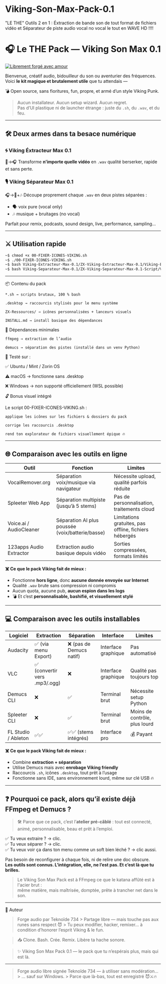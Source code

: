 # Viking-Son-Max-Pack-0.1
"LE THE" Outils 2 en 1 : Éxtraction de bande son de tout format de fichiers vidéo et Séparateur de piste audio vocal no vocal le tout en WAVE HD !!!!

# 🎧 Le THE Pack — Viking Son Max 0.1

[![Librement forgé avec amour](https://img.shields.io/badge/Libre-Viking--Punk--Audio-red?style=flat-square&logo=gnu&logoColor=white)](https://github.com/teknoide734)

Bienvenue, créatif audio, bidouilleur du son ou aventurier des fréquences.  
Voici **le kit magique et brutalement utile** que tu attendais —  

💣 Open source, sans fioritures, fun, propre, et armé d’un style Viking Punk.

> Aucun installateur. Aucun setup wizard. Aucun regret.  
> Pas d’UI plastique ni de launcher étrange : juste du `.sh`, du `.wav`, et du feu.

---

## 🛠️ Deux armes dans ta besace numérique

### 🌀 Viking Éxtracteur Max 0.1  
🎥→🎧 Transforme **n’importe quelle vidéo** en `.wav` qualité berserker, rapide et sans perte.

### 🎙️ Viking Séparateur Max 0.1  
🎧→🎤+🎶 Découpe proprement chaque `.wav` en deux pistes séparées :

- 🗣️ voix pure (vocal only)
- 🎶 musique + bruitages (no vocal)

Parfait pour remix, podcasts, sound design, live, performance, sampling…

---

## ⚔️ Utilisation rapide

```bash
~$ chmod +x 00-FIXER-ICONES-VIKING.sh
~$ ./00-FIXER-ICONES-VIKING.sh
~$ bash Viking-Extracteur-Max-0.1/ZX-Viking-Extracteur-Max-0.1/Viking-Extracteur-Max.sh
~$ bash Viking-Separateur-Max-0.1/ZX-Viking-Separateur-Max-0.1-Script/Viking-Separateur-Max-0.1.sh
```

---

📦 Contenu du pack

    *.sh → scripts brutaux, 100 % bash

    .desktop → raccourcis stylisés pour le menu système

    ZX-Ressources/ → icônes personnalisées + lanceurs visuels

    INSTALL.md → install basique des dépendances

🔧 Dépendances minimales

    ffmpeg → extraction de l’audio

    demucs → séparation des pistes (installé dans un venv Python)

🧪 Testé sur : 

✅ Ubuntu / Mint / Zorin OS 

⚠️ macOS → fonctionne sans .desktop 

❌ Windows → non supporté officiellement (WSL possible)

🔓 Bonus visuel intégré

Le script 00-FIXER-ICONES-VIKING.sh :

    applique les icônes sur les fichiers & dossiers du pack

    corrige les raccourcis .desktop

    rend ton explorateur de fichiers visuellement épique 🔥

---

## 🌐 Comparaison avec les outils en ligne

| Outil | Fonction | Limites |
|-------|----------|---------|
| VocalRemover.org | Séparation voix/musique via navigateur | Nécessite upload, qualité parfois réduite |
| Spleeter Web App | Séparation multipiste (jusqu’à 5 stems) | Pas de personnalisation, traitements cloud |
| Voice.ai / AudioCleaner | Séparation AI plus poussée (voix/batterie/basse) | Limitations gratuites, pas offline, fichiers hébergés |
| 123apps Audio Extractor | Extraction audio basique depuis vidéo | Sorties compressées, formats limités |

**☠️ Ce que le pack Viking fait de mieux :**
- Fonctionne **hors ligne**, donc **aucune donnée envoyée sur Internet**
- Qualité `.wav` brute sans compression ni compromis
- Aucun quota, aucune pub, **aucun espion dans les logs**
- 💣 Et c’est **personnalisable, bashifié, et visuellement stylé**

---

## 💻 Comparaison avec les outils installables

| Logiciel | Extraction | Séparation | Interface | Limites |
|----------|------------|------------|-----------|---------|
| Audacity | ✅ (via menu Export) | ❌ (pas de Demucs natif) | Interface graphique | Pas automatisé |
| VLC | ✅ (convertir vers .mp3/.ogg) | ❌ | Interface graphique | Qualité pas toujours top |
| Demucs CLI | ❌ | ✅ | Terminal brut | Nécessite setup Python |
| Spleeter CLI | ❌ | ✅ | Terminal brut | Moins de contrôle, plus lourd |
| FL Studio / Ableton | ✅✅ | ✅✅ (stems intégrés) | Interface pro | 💰 Payant |

**☠️ Ce que le pack Viking fait de mieux :**
- Combine **extraction + séparation**
- Utilise Demucs mais avec **enrobage Viking friendly**
- Raccourcis `.sh`, icônes `.desktop`, tout prêt à l’usage
- Fonctionne sans IDE, sans environnement lourd, même sur clé USB 🔥

---

## ❓ Pourquoi ce pack, alors qu’il existe déjà FFmpeg et Demucs ?

> 🛠️ Parce que ce pack, c’est l’**atelier pré-câblé** : tout est connecté, animé, personnalisable, beau et prêt à l’emploi.

✅ Tu veux extraire ? → clic.  
✅ Tu veux séparer ? → clic.  
✅ Tu veux voir ça dans ton menu comme un soft bien léché ? → clic aussi.

Pas besoin de reconfigurer à chaque fois, ni de relire une doc obscure.  
**Les outils sont connus. L’intégration, elle, ne l’est pas. Et c’est là que tu brilles.**

> Le Viking Son Max Pack est à FFmpeg ce que le katana affûté est à l'acier brut :  
> même matière, mais maîtrisée, domptée, prête à trancher net dans le son.

---

💬 Auteur

> Forge audio par Teknoïde 734 > Partage libre — mais touche pas aux runes sans respect 😈 > Tu peux modifier, hacker, remixer… à condition d’honorer l’esprit Viking & le fun.

> 📥 Clone. Bash. Crée. Remix. Libère ta hache sonore.

> ✨ Viking Son Max Pack 0.1 — le pack que tu n’espérais plus, mais qui est là.

---

> Forge audio libre signée Teknoïde 734 — à utiliser sans modération… > … sauf sur Windows. > Parce que là-bas, tout est enregistré 😈⚔️🔥

